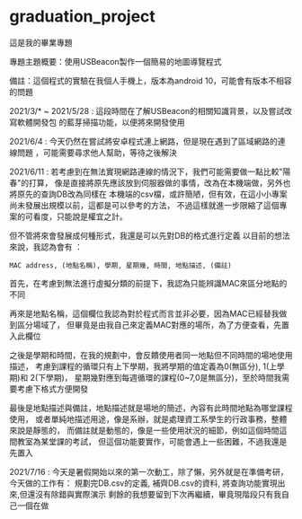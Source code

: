 # graduation_project
這是我的畢業專題

專題主題概要：使用USBeacon製作一個簡易的地圖導覽程式

備註：這個程式的實驗在我個人手機上，版本為android 10，可能會有版本不相容的問題

2021/3/* ~ 2021/5/28 : 這段時間在了解USBeacon的相關知識背景，以及嘗試改寫軟體開發包
的藍芽掃描功能，以便將來開發使用

2021/6/4 : 今天仍然在嘗試將安卓程式連上網路，但是現在遇到了區域網路的連線問題
，可能需要尋求他人幫助，等待之後解決

2021/6/11 : 若考慮到在無法實現網路連線的情況下，我們可能需要做一點比較"陽春"的打算，
像是直接將原先應該放到伺服器做的事情，改為在本機端做，另外也將原先的查詢DB改為同樣在
本機端的csv檔，或許簡陋，但有效，在這小小專案尚未發展出規模以前，這都是可以參考的方法，
不過這樣就進一步限縮了這個專案的可看度，只能說是權宜之計。

但不管將來會發展成何種形式，我還是可以先對DB的格式進行定義
以目前的想法來說，我認為會有 ：

	MAC address, (地點名稱), 學期, 星期幾, 時間, 地點描述, (備註)
首先，在考慮到無法進行虛擬分類的前提下，我認為只能辨識MAC來區分地點的不同

再來是地點名稱，這個欄位我認為對於程式而言並非必要，因為MAC已經替我做到區分場域了，
但畢竟是由我自己來定義MAC對應的場所，為了方便查看，先置入此欄位

之後是學期和時間，在我的規劃中，會反饋使用者同一地點但不同時間的場地使用描述，
考慮到課程的循環只有上下學期，我將學期的值定義為0(無區分), 1(上學期)和 2(下學期)，
星期幾對應到每週循環的課程(0~7,0是無區分)，至於時間我需要考慮下格式方便開發

最後是地點描述與備註，地點描述就是場地的簡述，內容有此時間地點為哪堂課程使用，
或者單純地描述用途，像是系辦，就是處理資工系學生的行政事務，整體來說是靜態的，
而備註就是動態的，像是一些使用狀況的細節，例如這個時間這間教室為某堂課的考試，
但這個功能要實作，可能會遇上一些困難，不過我還是先置入

2021/7/16 : 今天是暑假開始以來的第一次動工，除了懶，另外就是在準備考研，
今天做的工作有：
	規劃完DB.csv的定義,
	補齊DB.csv的資料,
	將查詢功能實現出來,但還沒有除錯與實際演示
剩餘的我想要留到下次再繼續，畢竟現階段只有我自己一個在做

